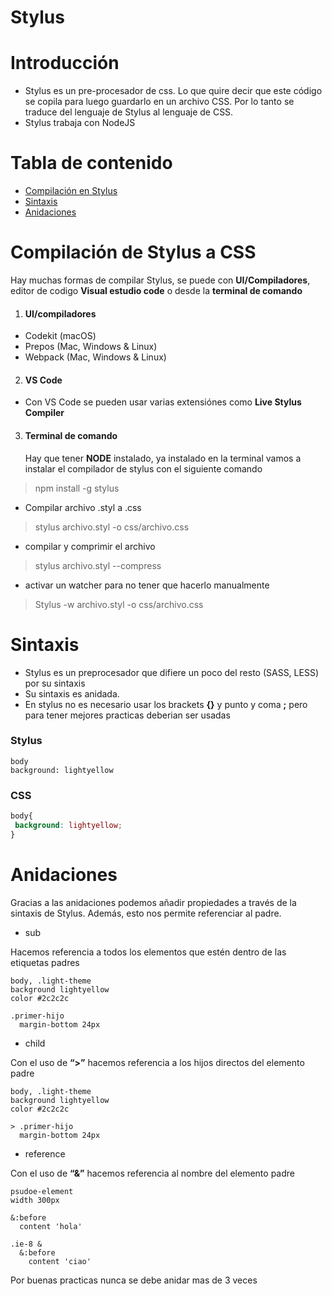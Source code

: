 # Stylus
# Introducción
* Stylus es un pre-procesador de css. Lo que quire decir que este código se copila para luego guardarlo en un archivo CSS. Por lo tanto se traduce del lenguaje de Stylus al lenguaje de CSS.
* Stylus trabaja con NodeJS

# Tabla de contenido

 - [Compilación en Stylus](#Compilación-de-Stylus-a-CSS)
 - [Sintaxis](#Sintaxis)
 - [Anidaciones](#Anidaciones)

# Compilación de Stylus a CSS
<p> Hay muchas formas de compilar Stylus, se puede con <strong>UI/Compiladores</strong>, editor de codigo <strong>Visual estudio code</strong> o desde la <strong>terminal de comando</strong></p>

 1. <h4>UI/compiladores</h4>
   - Codekit (macOS)
   - Prepos (Mac, Windows & Linux)
   - Webpack (Mac, Windows & Linux)
 2. <h4>VS Code</h4>
   - Con VS Code se pueden usar varias extensiónes como <strong>Live Stylus Compiler</strong>
 3. <h4>Terminal de comando</h4>
    Hay que tener <strong>NODE</strong> instalado, ya instalado en la terminal vamos a instalar el compilador de stylus con el siguiente comando
   > npm install -g stylus
   - Compilar archivo .styl a .css
   > stylus archivo.styl -o css/archivo.css
   - compilar y comprimir el archivo
   > stylus archivo.styl --compress
   - activar un watcher para no tener que hacerlo manualmente
   > Stylus -w archivo.styl -o css/archivo.css
 
 # Sintaxis
  - Stylus es un preprocesador que difiere un poco del resto (SASS, LESS) por su sintaxis
  - Su sintaxis es anidada.
  - En stylus no es necesario usar los brackets <b>{}</b> y punto y coma <b>;</b> pero para tener mejores practicas deberian ser usadas
  <h3>Stylus</h3>
  
  ```Stylus
  body
  background: lightyellow
  ```
  <h3>CSS</h3>
  
  ```CSS
  body{
   background: lightyellow;
  }
  ```
# Anidaciones
Gracias a las anidaciones podemos añadir propiedades a través de la sintaxis de Stylus. Además, esto nos permite referenciar al padre.

 - sub
 <p> Hacemos referencia a todos los elementos que estén dentro de las etiquetas padres </p>
 
  ```Stylus
 body, .light-theme
  background lightyellow
  color #2c2c2c

  .primer-hijo
    margin-bottom 24px
  ```
 - child
 <p>Con el uso de <b>“>”</b> hacemos referencia a los hijos directos del elemento padre </p>
 
  ```Stylus
 body, .light-theme
  background lightyellow
  color #2c2c2c

  > .primer-hijo
    margin-bottom 24px
  ```
 - reference
 <p>Con el uso de <b>“&”</b> hacemos referencia al nombre del elemento padre </p>
 
  ```Stylus
  psudoe-element
  width 300px

  &:before
    content 'hola'
  
  .ie-8 &
    &:before
      content 'ciao'
  ``` 
 <p> Por buenas practicas nunca se debe anidar mas de 3 veces</p>
 

























